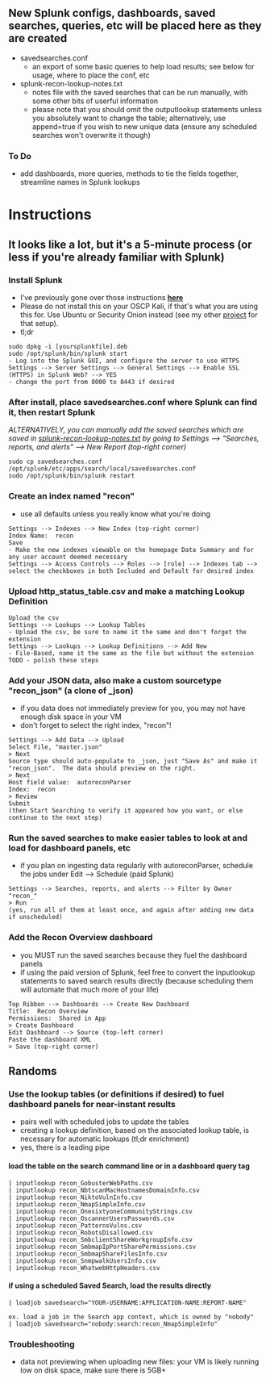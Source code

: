 ## New Splunk configs, dashboards, saved searches, queries, etc will be placed here as they are created
- savedsearches.conf
  - an export of some basic queries to help load results; see below for usage, where to place the conf, etc
- splunk-recon-lookup-notes.txt
  - notes file with the saved searches that can be run manually, with some other bits of userful information
  - please note that you should omit the outputlookup statements unless you absolutely want to change the table; alternatively, use append=true if you wish to new unique data (ensure any scheduled searches won't overwrite it though)

### To Do
- add dashboards, more queries, methods to tie the fields together, streamline names in Splunk lookups

# Instructions
## It looks like a lot, but it's a 5-minute process (or less if you're already familiar with Splunk)
### Install Splunk
- I've previously gone over those instructions **[here](https://github.com/bonifield/splunk_on_security_onion/blob/master/README.md)**
- Please do not install this on your OSCP Kali, if that's what you are using this for.  Use Ubuntu or Security Onion instead (see my other [project](https://github.com/bonifield/splunk_on_security_onion) for that setup).
- tl;dr
```
sudo dpkg -i [yoursplunkfile].deb
sudo /opt/splunk/bin/splunk start
- Log into the Splunk GUI, and configure the server to use HTTPS
Settings --> Server Settings --> General Settings --> Enable SSL (HTTPS) in Splunk Web? --> YES
- change the port from 8000 to 8443 if desired
```

### After install, place savedsearches.conf where Splunk can find it, then restart Splunk
_ALTERNATIVELY, you can manually add the saved searches which are saved in [splunk-recon-lookup-notes.txt](https://github.com/bonifield/autoreconParser/blob/master/splunkconfigs/splunk-recon-lookup-notes.txt) by going to Settings --> "Searches, reports, and alerts" --> New Report (top-right corner)_
```
sudo cp savedsearches.conf /opt/splunk/etc/apps/search/local/savedsearches.conf
sudo /opt/splunk/bin/splunk restart
```

### Create an index named "recon"
- use all defaults unless you really know what you're doing
```
Settings --> Indexes --> New Index (top-right corner)
Index Name:  recon
Save
- Make the new indexes viewable on the homepage Data Summary and for any user account deemed necessary
Settings --> Access Controls --> Roles --> [role] --> Indexes tab --> select the checkboxes in both Included and Default for desired index
```

### Upload http_status_table.csv and make a matching Lookup Definition
```
Upload the csv 
Settings --> Lookups --> Lookup Tables
- Upload the csv, be sure to name it the same and don't forget the extension
Settings --> Lookups --> Lookup Definitions --> Add New
- File-Based, name it the same as the file but without the extension
TODO - polish these steps
```

### Add your JSON data, also make a custom sourcetype "recon_json" (a clone of _json)
- if you data does not immediately preview for you, you may not have enough disk space in your VM
- don't forget to select the right index, "recon"!
```
Settings --> Add Data --> Upload
Select File, "master.json"
> Next
Source type should auto-populate to _json, just "Save As" and make it "recon_json".  The data should preview on the right.
> Next
Host field value:  autoreconParser
Index:  recon
> Review
Submit
(then Start Searching to verify it appeared how you want, or else continue to the next step)
```

### Run the saved searches to make easier tables to look at and load for dashboard panels, etc
- if you plan on ingesting data regularly with autoreconParser, schedule the jobs under Edit --> Schedule (paid Splunk)
```
Settings --> Searches, reports, and alerts --> Filter by Owner "recon_"
> Run
(yes, run all of them at least once, and again after adding new data if unscheduled)
```

### Add the Recon Overview dashboard
- you MUST run the saved searches because they fuel the dashboard panels
- if using the paid version of Splunk, feel free to convert the inputlookup statements to saved search results directly (because scheduling them will automate that much more of your life)
```
Top Ribbon --> Dashboards --> Create New Dashboard
Title:  Recon Overview
Permissions:  Shared in App
> Create Dashboard
Edit Dashboard --> Source (top-left corner)
Paste the dashboard XML
> Save (top-right corner)
```

## Randoms
### Use the lookup tables (or definitions if desired) to fuel dashboard panels for near-instant results
- pairs well with scheduled jobs to update the tables
- creating a lookup definition, based on the associated lookup table, is necessary for automatic lookups (tl;dr enrichment)
- yes, there is a leading pipe
#### load the table on the search command line or in a dashboard query tag
```
| inputlookup recon_GobusterWebPaths.csv
| inputlookup recon_NbtscanMacHostnamesDomainInfo.csv
| inputlookup recon_NiktoVulnInfo.csv
| inputlookup recon_NmapSimpleInfo.csv
| inputlookup recon_OnesixtyoneCommunityStrings.csv
| inputlookup recon_OscannerUsersPasswords.csv
| inputlookup recon_PatternsVulns.csv
| inputlookup recon_RobotsDisallowed.csv
| inputlookup recon_SmbclientShareWorkgroupInfo.csv
| inputlookup recon_SmbmapIpPortSharePermissions.csv
| inputlookup recon_SmbmapShareFilesInfo.csv
| inputlookup recon_SnmpwalkUsersInfo.csv
| inputlookup recon_WhatwebHttpHeaders.csv
```
#### if using a scheduled Saved Search, load the results directly
```
| loadjob savedsearch="YOUR-USERNAME:APPLICATION-NAME:REPORT-NAME"

ex. load a job in the Search app context, which is owned by "nobody"
| loadjob savedsearch="nobody:search:recon_NmapSimpleInfo"
```

### Troubleshooting
- data not previewing when uploading new files: your VM is likely running low on disk space, make sure there is 5GB+
